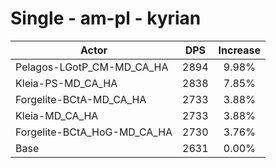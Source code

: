 # Single - am-pl - kyrian
| Actor | DPS | Increase |
|---|:---:|:---:|
|Pelagos-LGotP_CM-MD_CA_HA|2894|9.98%|
|Kleia-PS-MD_CA_HA|2838|7.85%|
|Forgelite-BCtA-MD_CA_HA|2733|3.88%|
|Kleia-MD_CA_HA|2733|3.88%|
|Forgelite-BCtA_HoG-MD_CA_HA|2730|3.76%|
|Base|2631|0.00%|
